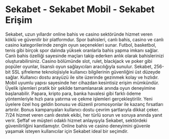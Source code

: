 # Sekabet - Sekabet Mobil - Sekabet Erişim

Sekabet, uzun yıllardır online bahis ve casino sektöründe hizmet veren köklü ve güvenilir bir platformdur. Spor bahisleri, canlı bahis, casino ve canlı casino kategorilerinde zengin oyun seçenekleri sunar. Futbol, basketbol, tenis gibi birçok spor dalında yüksek oranlarla bahis yapma imkanı sağlar. Canlı bahis özelliği sayesinde maçları takip ederken anlık olarak bahislerinizi oluşturabilirsiniz. Casino bölümünde slot, rulet, blackjack ve poker gibi popüler oyunlar, lisanslı oyun sağlayıcıları aracılığıyla sunulur. Sekabet, 256-bit SSL şifreleme teknolojisiyle kullanıcı bilgilerinin güvenliğini üst düzeyde sağlar. Kullanıcı dostu arayüzü ile site üzerinde gezinmek kolay ve hızlıdır. Mobil uyumlu yapısı sayesinde her cihazdan kesintisiz erişim mümkündür. Üyelik işlemleri pratik bir şekilde tamamlanarak anında oyun deneyimine başlanabilir. Papara, kripto para, banka havalesi gibi farklı ödeme yöntemleriyle hızlı para yatırma ve çekme işlemleri gerçekleştirilir. Yeni üyelere özel hoş geldin bonusu ve düzenli promosyonlar ile kazanç fırsatları artırılır. Bonus kampanyaları kullanıcı dostu çevrim şartlarıyla dikkat çeker. 7/24 hizmet veren canlı destek ekibi, her türlü sorun ve soruya anında yanıt verir. Şeffaf ve müşteri odaklı hizmet anlayışıyla Sekabet, sektördeki güvenilirliğini kanıtlamıştır. Online bahis ve casino deneyimini güvenle yaşamak isteyen kullanıcılar için Sekabet ideal bir seçimdir.
